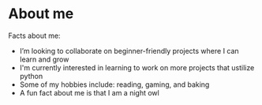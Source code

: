# About me 

Facts about me:
- I’m looking to collaborate on beginner-friendly projects where I can learn and grow
- I'm currently interested in learning to work on more projects that ustilize python
- Some of my hobbies include: reading, gaming, and baking
- A fun fact about me is that I am a night owl


